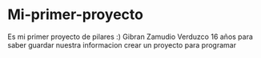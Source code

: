 # Mi-primer-proyecto
Es mi primer proyecto de pilares :)
Gibran Zamudio Verduzco
16 años
para saber guardar nuestra informacion
crear un proyecto para programar

